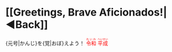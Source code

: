 
# [[Greetings, Brave Aficionados!|◀️Back]]

{元号|かんじ}を{覚|おぼ}えよう！
<font color="red"><ruby>令和<rt>れいわ</rt></ruby></font>       <font color="red"><ruby>平成<rt>へいせい</rt></ruby></font>




